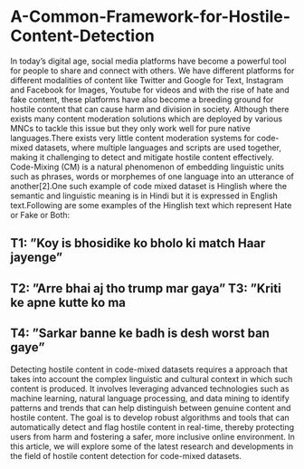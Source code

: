 # A-Common-Framework-for-Hostile-Content-Detection 

In today’s digital age, social media platforms have become a powerful tool for people to share and connect with others. We have different platforms for different modalities of content like Twitter and Google for Text, Instagram and Facebook for Images, Youtube for videos and with the rise of hate and fake content, these platforms have also become a breeding ground for hostile content that can cause harm and division in society. Although there exists many content moderation solutions which are deployed by various MNCs to tackle this issue but they only work well for pure native languages.There exists very little content moderation systems for code-mixed datasets, where multiple languages and scripts are used together, making it challenging to detect and mitigate hostile content effectively. Code-Mixing (CM) is a natural phenomenon of embedding linguistic units such as phrases, words or morphemes of one language into an utterance of another[2].One such example of code mixed dataset is Hinglish where the semantic and linguistic meaning is in Hindi but it is expressed in English text.Following are some examples of the Hinglish text which represent Hate or Fake or Both:  
## T1: ”Koy is bhosidike ko bholo ki match Haar jayenge”  
## T2: ”Arre bhai aj tho trump mar gaya” T3: ”Kriti ke apne kutte ko ma  
## T4: ”Sarkar banne ke badh is desh worst ban gaye”  
Detecting hostile content in code-mixed datasets requires a approach that takes into account the complex linguistic and cultural context in which such content is produced. It involves leveraging advanced technologies such as machine learning, natural language processing, and data mining to identify patterns and trends that can help distinguish between genuine content and hostile content. The goal is to develop robust algorithms and tools that can automatically detect and flag hostile content in real-time, thereby protecting users from harm and fostering a safer, more inclusive online environment. In this article, we will explore some of the latest research and developments in the field of hostile content detection for code-mixed datasets.

